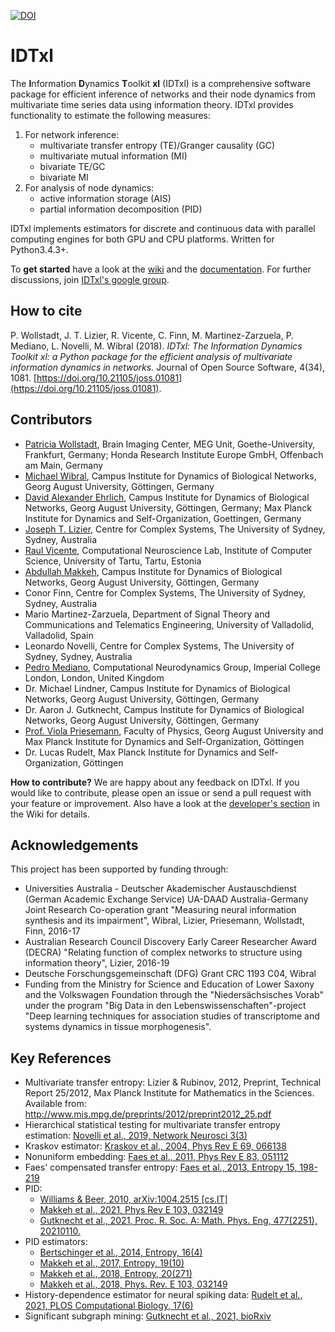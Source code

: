 [![DOI](http://joss.theoj.org/papers/10.21105/joss.01081/status.svg)](https://doi.org/10.21105/joss.01081)

# IDTxl

The **I**nformation **D**ynamics **T**oolkit **xl** (IDTxl) is a comprehensive software
package for efficient inference of networks and their node dynamics from
multivariate time series data using information theory. IDTxl provides
functionality to estimate the following measures:

1) For network inference:
    - multivariate transfer entropy (TE)/Granger causality (GC)
    - multivariate mutual information (MI)
    - bivariate TE/GC
    - bivariate MI
2) For analysis of node dynamics:
    - active information storage (AIS)
    - partial information decomposition (PID)

IDTxl implements estimators for discrete and continuous data with parallel
computing engines for both GPU and CPU platforms. Written for Python3.4.3+.

To **get started** have a look at the [wiki](https://github.com/pwollstadt/IDTxl/wiki) and the [documentation](http://pwollstadt.github.io/IDTxl/). For further discussions, join [IDTxl's google group](https://groups.google.com/forum/#!forum/idtxl).

## How to cite
P. Wollstadt, J. T. Lizier, R. Vicente, C. Finn, M. Martinez-Zarzuela, P. Mediano, L. Novelli, M. Wibral (2018). _IDTxl: The Information Dynamics Toolkit xl: a Python package for the efficient analysis of multivariate information dynamics in networks._ Journal of Open Source Software, 4(34), 1081. [https://doi.org/10.21105/joss.01081](https://doi.org/10.21105/joss.01081).

## Contributors

- [Patricia Wollstadt](http://patriciawollstadt.de/), Brain Imaging Center, MEG Unit, Goethe-University, Frankfurt, Germany; Honda Research Institute Europe GmbH, Offenbach am Main, Germany
- [Michael Wibral](http://www.uni-goettingen.de/de/datengetriebene+analyse+biologischer+netzwerke+%28wibral%29/603144.html), Campus Institute for Dynamics of Biological Networks, Georg August University, Göttingen, Germany
- [David Alexander Ehrlich](https://www.ds.mpg.de/person/106938), Campus Institute for Dynamics of Biological Networks, Georg August University, Göttingen, Germany; Max Planck Institute for Dynamics and Self-Organization, Goettingen, Germany
- [Joseph T. Lizier](http://lizier.me/joseph/), Centre for Complex Systems, The University of Sydney, Sydney, Australia
- [Raul Vicente](http://neuro.cs.ut.ee/people/), Computational Neuroscience Lab, Institute of Computer Science, University of Tartu, Tartu, Estonia
- [Abdullah Makkeh](https://abzinger.github.io/), Campus Institute for Dynamics of Biological Networks, Georg August University, Göttingen, Germany
- Conor Finn, Centre for Complex Systems, The University of Sydney, Sydney, Australia
- Mario Martinez-Zarzuela, Department of Signal Theory and Communications and Telematics Engineering, University of Valladolid, Valladolid, Spain
- Leonardo Novelli, Centre for Complex Systems, The University of Sydney, Sydney, Australia
- [Pedro Mediano](https://www.doc.ic.ac.uk/~pam213/), Computational Neurodynamics Group, Imperial College London, London, United Kingdom
- Dr. Michael Lindner, Campus Institute for Dynamics of Biological Networks, Georg August University, Göttingen, Germany
- Dr. Aaron J. Gutknecht, Campus Institute for Dynamics of Biological Networks, Georg August University, Göttingen, Germany
- [Prof. Viola Priesemann](https://www.uni-goettingen.de/de/priesemann%2C+viola%2C+dr.+-+theorie+neuronaler+systeme+(mpi-ds)/622913.html), Faculty of Physics, Georg August University and Max Planck Institute for Dynamics and Self-Organization, Göttingen
- Dr. Lucas Rudelt, Max Planck Institute for Dynamics and Self-Organization, Göttingen

**How to contribute?** We are happy about any feedback on IDTxl. If you would like to contribute, please open an issue or send a pull request with your feature or improvement. Also have a look at the [developer's section](https://github.com/pwollstadt/IDTxl/wiki#developers-section) in the Wiki for details.


## Acknowledgements

This project has been supported by funding through:

- Universities Australia - Deutscher Akademischer Austauschdienst (German Academic Exchange Service) UA-DAAD Australia-Germany Joint Research Co-operation grant "Measuring neural information synthesis and its impairment", Wibral, Lizier, Priesemann, Wollstadt, Finn, 2016-17
- Australian Research Council Discovery Early Career Researcher Award (DECRA) "Relating function of complex networks to structure using information theory", Lizier, 2016-19
- Deutsche Forschungsgemeinschaft (DFG) Grant CRC 1193 C04, Wibral
- Funding from the Ministry for Science and Education of Lower Saxony and the Volkswagen Foundation through the "Niedersächsisches Vorab" under the program "Big Data in den Lebenswissenschaften"-project "Deep learning techniques for association studies of transcriptome and systems dynamics in tissue morphogenesis".

## Key References
+ Multivariate transfer entropy: Lizier & Rubinov, 2012, Preprint, Technical Report 25/2012,
Max Planck Institute for Mathematics in the Sciences. Available from:
http://www.mis.mpg.de/preprints/2012/preprint2012_25.pdf
+ Hierarchical statistical testing for multivariate transfer entropy estimation: [Novelli et al., 2019, Network Neurosci 3(3)](https://www.mitpressjournals.org/doi/full/10.1162/netn_a_00092)
+ Kraskov estimator: [Kraskov et al., 2004, Phys Rev E 69, 066138](https://journals.aps.org/pre/abstract/10.1103/PhysRevE.69.066138)
+ Nonuniform embedding: [Faes et al., 2011, Phys Rev E 83, 051112](https://journals.aps.org/pre/abstract/10.1103/PhysRevE.83.051112)
+ Faes' compensated transfer entropy: [Faes et al., 2013, Entropy 15, 198-219](https://www.mdpi.com/1099-4300/15/1/198)
+ PID:
  + [Williams & Beer, 2010, arXiv:1004.2515 [cs.IT]](http://arxiv.org/abs/1004.2515)
  + [Makkeh et al., 2021, Phys Rev E 103, 032149](https://doi.org/10.1103/PhysRevE.103.032149)
  + [Gutknecht et al., 2021, Proc. R. Soc. A: Math. Phys. Eng, 477(2251), 20210110.](https://royalsocietypublishing.org/doi/full/10.1098/rspa.2021.0110)
+ PID estimators:
  + [Bertschinger et al., 2014, Entropy, 16(4)](https://www.mdpi.com/1099-4300/16/4/2161)
  + [Makkeh et al., 2017, Entropy, 19(10)](https://www.mdpi.com/1099-4300/19/10/530)
  + [Makkeh et al., 2018, Entropy, 20(271)](https://www.mdpi.com/1099-4300/20/4/271)
  + [Makkeh et al., 2018, Phys. Rev. E 103, 032149](https://journals.aps.org/pre/abstract/10.1103/PhysRevE.103.032149)
+ History-dependence estimator for neural spiking data: [Rudelt et al., 2021, PLOS Computational Biology, 17(6)](https://journals.plos.org/ploscompbiol/article?id=10.1371/journal.pcbi.1008927)
+ Significant subgraph mining: [Gutknecht et al., 2021, bioRxiv](https://doi.org/10.1101/2021.11.03.467050)

